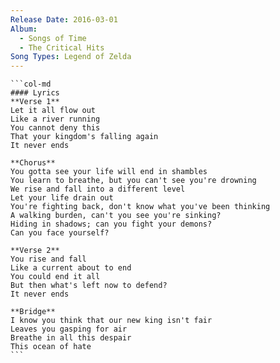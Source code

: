 ```yaml
---
Release Date: 2016-03-01
Album:
  - Songs of Time
  - The Critical Hits
Song Types: Legend of Zelda
---
```


````col
```col-md
#### Lyrics
**Verse 1**
Let it all flow out
Like a river running
You cannot deny this
That your kingdom's falling again
It never ends

**Chorus**
You gotta see your life will end in shambles
You learn to breathe, but you can't see you're drowning
We rise and fall into a different level
Let your life drain out
You're fighting back, don't know what you've been thinking
A walking burden, can't you see you're sinking?
Hiding in shadows; can you fight your demons?
Can you face yourself?

**Verse 2**
You rise and fall
Like a current about to end
You could end it all
But then what's left now to defend?
It never ends

**Bridge**
I know you think that our new king isn't fair
Leaves you gasping for air
Breathe in all this despair
This ocean of hate
```
````
